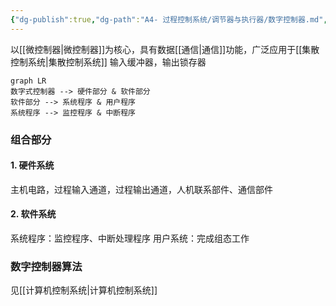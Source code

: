 ```yaml
---
{"dg-publish":true,"dg-path":"A4- 过程控制系统/调节器与执行器/数字控制器.md","permalink":"/A4- 过程控制系统/调节器与执行器/数字控制器/","dgPassFrontmatter":true,"noteIcon":"","created":"2024-10-08T10:26:32.288+08:00","updated":"2025-04-14T18:40:09.547+08:00"}
---
```



以[[微控制器\|微控制器]]为核心，具有数据[[通信\|通信]]功能，广泛应用于[[集散控制系统\|集散控制系统]]
输入缓冲器，输出锁存器
```mermaid
graph LR 
数字式控制器 --> 硬件部分 & 软件部分
软件部分 --> 系统程序 & 用户程序
系统程序 --> 监控程序 & 中断程序
```


### 组合部分

#### 1. 硬件系统
主机电路，过程输入通道，过程输出通道，人机联系部件、通信部件

#### 2. 软件系统
系统程序：监控程序、中断处理程序
用户系统：完成组态工作

### 数字控制器算法
见[[计算机控制系统\|计算机控制系统]]



